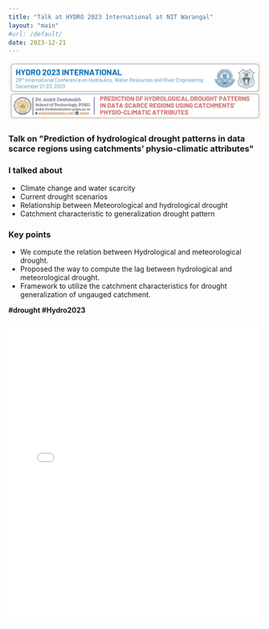 ```yaml
---
title: "Talk at HYDRO 2023 International at NIT Warangal"
layout: "main"
#url: /default/
date: 2023-12-21
---
```

![header](Outline.jpg)

### Talk on "Prediction of hydrological drought patterns in data scarce regions using catchments’ physio-climatic attributes"

### I talked about
- Climate change and water scarcity
- Current drought scenarios
- Relationship between Meteorological and hydrological drought
- Catchment characteristic to generalization drought pattern

### Key points

- We compute the relation between Hydrological and meteorological drought.
- Proposed the way to compute the lag between hydrological and meteorological drought.
- Framework to utilize the catchment characteristics for drought generalization of ungauged catchment.

**#drought #Hydro2023**

<embed src= "20231221_Hydro-2023.pdf" width= "100%" height= "600px" type="application/pdf" >
